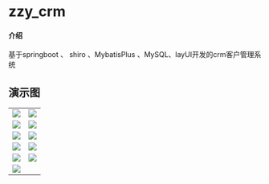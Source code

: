 # zzy_crm

#### 介绍
基于springboot 、 shiro 、MybatisPlus 、MySQL、layUI开发的crm客户管理系统

## 演示图

<table>
    <tr>
        <td><img src="https://images.gitee.com/uploads/images/2020/0510/223813_29019bce_5547966.png "微信图片_20200510223456.png""/></td>
        <td><img src="![输入图片说明](https://images.gitee.com/uploads/images/2020/0510/223831_de85cdea_5547966.png "微信图片_202005102234561.png")"/></td>
    </tr>
    <tr>
        <td><img src="![输入图片说明](https://images.gitee.com/uploads/images/2020/0510/223846_396f694a_5547966.png "微信图片_202005102234562.png")"/></td>
        <td><img src="![输入图片说明](https://images.gitee.com/uploads/images/2020/0510/223900_79ed0453_5547966.png "微信图片_202005102234563.png")"/></td>
    </tr>
    <tr>
        <td><img src="![输入图片说明](https://images.gitee.com/uploads/images/2020/0510/223914_43f16d45_5547966.png "微信图片_202005102234564.png")"/></td>
        <td><img src="![输入图片说明](https://images.gitee.com/uploads/images/2020/0510/223934_badcbdfa_5547966.png "微信图片_202005102234565.png")"/></td>
    </tr>
	<tr>
        <td><img src="![输入图片说明](https://images.gitee.com/uploads/images/2020/0510/223948_6e2fa93f_5547966.png "微信图片_202005102234566.png")"/></td>
        <td><img src="![输入图片说明](https://images.gitee.com/uploads/images/2020/0510/224003_faf8c58c_5547966.png "微信图片_202005102234567.png")"/></td>
    </tr>	 
    <tr>
        <td><img src="![输入图片说明](https://images.gitee.com/uploads/images/2020/0510/224014_3ef00f45_5547966.png "微信图片_202005102234568.png")"/></td>
        <td><img src="![输入图片说明](https://images.gitee.com/uploads/images/2020/0510/224030_ac0cc800_5547966.png "微信图片_202005102234569.png")"/></td>
    </tr>
	<tr>
        <td><img src="![输入图片说明](https://images.gitee.com/uploads/images/2020/0510/224042_be290abc_5547966.png "微信图片_2020051022345610.png")"/></td>        
    </tr>   
</table>
